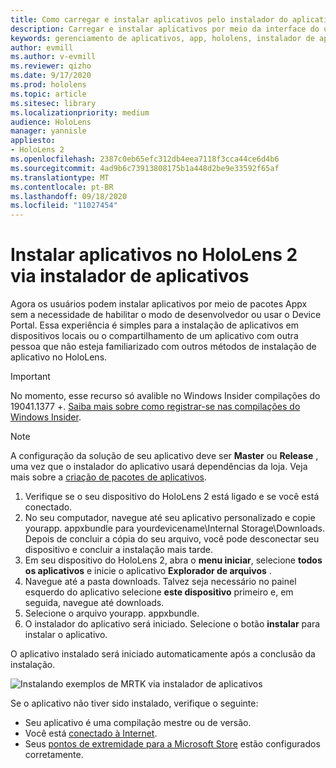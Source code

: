```yaml
---
title: Como carregar e instalar aplicativos pelo instalador do aplicativo HoloLens 2
description: Carregar e instalar aplicativos por meio da interface do usuário
keywords: gerenciamento de aplicativos, app, hololens, instalador de aplicativos
author: evmill
ms.author: v-evmill
ms.reviewer: qizho
ms.date: 9/17/2020
ms.prod: hololens
ms.topic: article
ms.sitesec: library
ms.localizationpriority: medium
audience: HoloLens
manager: yannisle
appliesto:
- HoloLens 2
ms.openlocfilehash: 2387c0eb65efc312db4eea7118f3cca44ce6d4b6
ms.sourcegitcommit: 4ad9b6c73913808175b1a448d2be9e33592f65af
ms.translationtype: MT
ms.contentlocale: pt-BR
ms.lasthandoff: 09/18/2020
ms.locfileid: "11027454"
---
```

# Instalar aplicativos no HoloLens 2 via instalador de aplicativos

Agora os usuários podem instalar aplicativos por meio de pacotes Appx sem a necessidade de habilitar o modo de desenvolvedor ou usar o Device Portal. Essa experiência é simples para a instalação de aplicativos em dispositivos locais ou o compartilhamento de um aplicativo com outra pessoa que não esteja familiarizado com outros métodos de instalação de aplicativo no HoloLens. 

> [!IMPORTANT]
> No momento, esse recurso só avalible no Windows Insider compilações do 19041.1377 +. [Saiba mais sobre como registrar-se nas compilações do Windows Insider](hololens-insider.md).

> [!NOTE]
> A configuração da solução de seu aplicativo deve ser **Master** ou **Release** , uma vez que o instalador do aplicativo usará dependências da loja. Veja mais sobre a [criação de pacotes de aplicativos](https://docs.microsoft.com/windows/msix/app-installer/create-appinstallerfile-vs).

1.  Verifique se o seu dispositivo do HoloLens 2 está ligado e se você está conectado.
1.  No seu computador, navegue até seu aplicativo personalizado e copie yourapp. appxbundle para yourdevicename\Internal Storage\Downloads. 
    Depois de concluir a cópia do seu arquivo, você pode desconectar seu dispositivo e concluir a instalação mais tarde.
1.  Em seu dispositivo do HoloLens 2, abra o **menu iniciar**, selecione **todos os aplicativos** e inicie o aplicativo **Explorador de arquivos** .
1.  Navegue até a pasta downloads. Talvez seja necessário no painel esquerdo do aplicativo selecione **este dispositivo** primeiro e, em seguida, navegue até downloads.
1.  Selecione o arquivo yourapp. appxbundle. 
1.  O instalador do aplicativo será iniciado. Selecione o botão **instalar** para instalar o aplicativo. 

O aplicativo instalado será iniciado automaticamente após a conclusão da instalação. 

![Instalando exemplos de MRTK via instalador de aplicativos](images/hololens-app-installer-picture.jpg)

Se o aplicativo não tiver sido instalado, verifique o seguinte:
-   Seu aplicativo é uma compilação mestre ou de versão.
-   Você está [conectado à Internet](hololens-network.md).
-   Seus [pontos de extremidade para a Microsoft Store](hololens-offline.md) estão configurados corretamente.  
